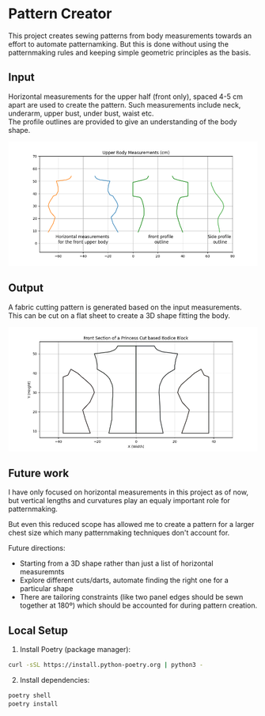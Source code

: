 # Pattern Creator

This project creates sewing patterns from body measurements towards an effort to automate patternamking. But this is done without using the patternmaking rules and keeping simple geometric principles as the basis.


## Input
Horizontal measurements for the upper half (front only), spaced 4-5 cm apart are used to create the pattern. Such measurements include neck, underarm, upper bust, under bust, waist etc.  
The profile outlines are provided to give an understanding of the body shape. 

![Input Measurements](plotA.png)

## Output
A fabric cutting pattern is generated based on the input measurements. This can be cut on a flat sheet to create a 3D shape fitting the body.

![Generated Pattern](plotB.png)

## Future work
I have only focused on horizontal measurements in this project as of now, but vertical lengths and curvatures play an equaly important role for patternmaking.

But even this reduced scope has allowed me to create a pattern for a larger chest size which many patternmaking techniques don't account for.

Future directions:
- Starting from a 3D shape rather than just a list of horizontal measuremnts
- Explore different cuts/darts, automate finding the right one for a particular shape
- There are tailoring constraints (like two panel edges should be sewn together at 180º) which should be accounted for during pattern creation.

## Local Setup

1. Install Poetry (package manager):
```bash
curl -sSL https://install.python-poetry.org | python3 -
```

2. Install dependencies:
```bash
poetry shell
poetry install
```
